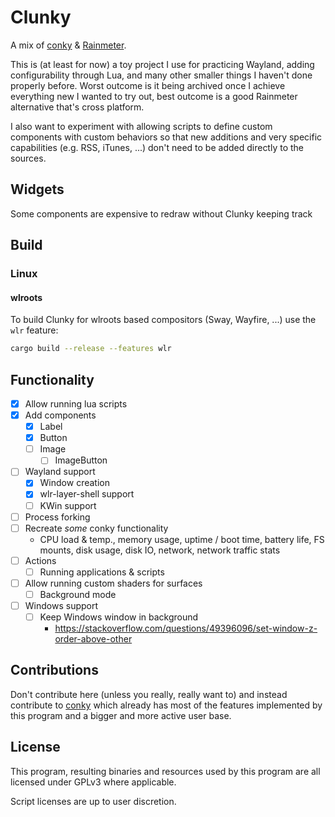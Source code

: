 # Clunky

A mix of [conky](https://github.com/brndnmtthws/conky) & [Rainmeter](https://www.rainmeter.net/).

This is (at least for now) a toy project I use for practicing Wayland, adding configurability through Lua, and many other smaller things I haven't done properly before. Worst outcome is it being archived once I achieve everything new I wanted to try out, best outcome is a good Rainmeter alternative that's cross platform.

I also want to experiment with allowing scripts to define custom components with custom behaviors so that new additions and very specific capabilities (e.g. RSS, iTunes, ...) don't need to be added directly to the sources.

## Widgets

Some components are expensive to redraw without Clunky keeping track

## Build
### Linux
#### wlroots

To build Clunky for wlroots based compositors (Sway, Wayfire, ...) use the `wlr` feature:

```sh
cargo build --release --features wlr
```

## Functionality

- [x] Allow running lua scripts
- [x] Add components
  - [x] Label
  - [x] Button
  - [ ] Image
    - [ ] ImageButton
- [ ] Wayland support
  - [x] Window creation
  - [x] wlr-layer-shell support
  - [ ] KWin support
- [ ] Process forking
- [ ] Recreate _some_ conky functionality
  - CPU load & temp., memory usage, uptime / boot time, battery life, FS mounts, disk usage, disk IO, network, network traffic stats
- [ ] Actions
  - [ ] Running applications & scripts
- [ ] Allow running custom shaders for surfaces
  - [ ] Background mode
- [ ] Windows support
  - [ ] Keep Windows window in background
    - https://stackoverflow.com/questions/49396096/set-window-z-order-above-other

## Contributions

Don't contribute here (unless you really, really want to) and instead contribute to [conky](https://github.com/brndnmtthws/conky) which already has most of the features implemented by this program and a bigger and more active user base.

## License

This program, resulting binaries and resources used by this program are all licensed under GPLv3 where applicable.

Script licenses are up to user discretion.
